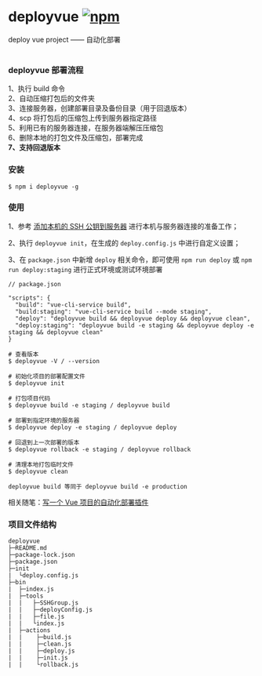 # deployvue [![npm](https://img.shields.io/npm/v/deployvue.svg?style=flat-square)](https://www.npmjs.com/package/deployvue)

deploy vue project —— 自动化部署<br><br>

### deployvue 部署流程

1、执行 build 命令  
2、自动压缩打包后的文件夹  
3、连接服务器，创建部署目录及备份目录（用于回退版本）  
4、scp 将打包后的压缩包上传到服务器指定路径  
5、利用已有的服务器连接，在服务器端解压压缩包  
6、删除本地的打包文件及压缩包，部署完成  
**7、支持回退版本**

### 安装

```
$ npm i deployvue -g
```


### 使用

1、参考 <a href="https://liuxianyu.cn/article/cent-os-base.html#%E4%BA%8C-%E6%B7%BB%E5%8A%A0%E6%9C%AC%E6%9C%BA%E7%9A%84-ssh-%E5%85%AC%E9%92%A5%E5%88%B0%E6%9C%8D%E5%8A%A1%E5%99%A8" target="_black">添加本机的 SSH 公钥到服务器</a> 进行本机与服务器连接的准备工作；

2、执行 `deployvue init`，在生成的 `deploy.config.js` 中进行自定义设置；

3、在 `package.json` 中新增 `deploy` 相关命令，即可使用 `npm run deploy` 或 `npm run deploy:staging` 进行正式环境或测试环境部署
```
// package.json

"scripts": {
  "build": "vue-cli-service build",
  "build:staging": "vue-cli-service build --mode staging",
  "deploy": "deployvue build && deployvue deploy && deployvue clean",
  "deploy:staging": "deployvue build -e staging && deployvue deploy -e staging && deployvue clean"
}
```

```
# 查看版本
$ deployvue -V / --version

# 初始化项目的部署配置文件
$ deployvue init

# 打包项目代码
$ deployvue build -e staging / deployvue build

# 部署到指定环境的服务器
$ deployvue deploy -e staging / deployvue deploy

# 回退到上一次部署的版本
$ deployvue rollback -e staging / deployvue rollback

# 清理本地打包临时文件
$ deployvue clean

deployvue build 等同于 deployvue build -e production
```

相关随笔：<a href="https://liuxianyu.cn/article/deploy-vue.html" target="_black">写一个 Vue 项目的自动化部署插件</a>


### 项目文件结构

```
deployvue
├─README.md
├─package-lock.json
├─package.json
├─init
|  └deploy.config.js
├─bin
|  ├─index.js
|  ├─tools
|  |   ├─SSHGroup.js
|  |   ├─deployConfig.js
|  |   ├─file.js
|  |   └index.js
|  ├─actions
|  |    ├─build.js
|  |    ├─clean.js
|  |    ├─deploy.js
|  |    ├─init.js
|  |    └rollback.js
```
